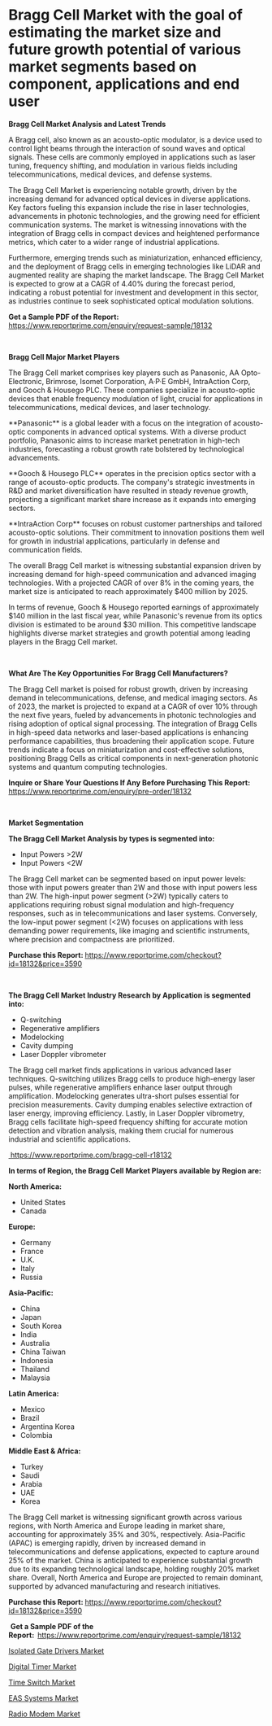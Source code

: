 <p><h1>Bragg Cell Market with the goal of estimating the market size and future growth potential of various market segments based on component, applications and end user</h1></p><p><strong>Bragg Cell Market Analysis and Latest Trends</strong></p>
<p><p>A Bragg cell, also known as an acousto-optic modulator, is a device used to control light beams through the interaction of sound waves and optical signals. These cells are commonly employed in applications such as laser tuning, frequency shifting, and modulation in various fields including telecommunications, medical devices, and defense systems. </p><p>The Bragg Cell Market is experiencing notable growth, driven by the increasing demand for advanced optical devices in diverse applications. Key factors fueling this expansion include the rise in laser technologies, advancements in photonic technologies, and the growing need for efficient communication systems. The market is witnessing innovations with the integration of Bragg cells in compact devices and heightened performance metrics, which cater to a wider range of industrial applications.</p><p>Furthermore, emerging trends such as miniaturization, enhanced efficiency, and the deployment of Bragg cells in emerging technologies like LiDAR and augmented reality are shaping the market landscape. The Bragg Cell Market is expected to grow at a CAGR of 4.40% during the forecast period, indicating a robust potential for investment and development in this sector, as industries continue to seek sophisticated optical modulation solutions.</p></p>
<p><strong>Get a Sample PDF of the Report:&nbsp;</strong> <a href="https://www.reportprime.com/enquiry/request-sample/18132?utm_campaign=1943&utm_medium=2&utm_source=Github&utm_content=ia&utm_term=18032025&utm_id=bragg-cell">https://www.reportprime.com/enquiry/request-sample/18132</a></p>
<p>&nbsp;</p>
<p><strong>Bragg Cell Major Market Players</strong></p>
<p><p>The Bragg Cell market comprises key players such as Panasonic, AA Opto-Electronic, Brimrose, Isomet Corporation, A·P·E GmbH, IntraAction Corp, and Gooch & Housego PLC. These companies specialize in acousto-optic devices that enable frequency modulation of light, crucial for applications in telecommunications, medical devices, and laser technology.</p><p>**Panasonic** is a global leader with a focus on the integration of acousto-optic components in advanced optical systems. With a diverse product portfolio, Panasonic aims to increase market penetration in high-tech industries, forecasting a robust growth rate bolstered by technological advancements.</p><p>**Gooch & Housego PLC** operates in the precision optics sector with a range of acousto-optic products. The company's strategic investments in R&D and market diversification have resulted in steady revenue growth, projecting a significant market share increase as it expands into emerging sectors.</p><p>**IntraAction Corp** focuses on robust customer partnerships and tailored acousto-optic solutions. Their commitment to innovation positions them well for growth in industrial applications, particularly in defense and communication fields.</p><p>The overall Bragg Cell market is witnessing substantial expansion driven by increasing demand for high-speed communication and advanced imaging technologies. With a projected CAGR of over 8% in the coming years, the market size is anticipated to reach approximately $400 million by 2025.</p><p>In terms of revenue, Gooch & Housego reported earnings of approximately $140 million in the last fiscal year, while Panasonic's revenue from its optics division is estimated to be around $30 million. This competitive landscape highlights diverse market strategies and growth potential among leading players in the Bragg Cell market.</p></p>
<p>&nbsp;</p>
<p><strong>What Are The Key Opportunities For Bragg Cell Manufacturers?</strong></p>
<p><p>The Bragg Cell market is poised for robust growth, driven by increasing demand in telecommunications, defense, and medical imaging sectors. As of 2023, the market is projected to expand at a CAGR of over 10% through the next five years, fueled by advancements in photonic technologies and rising adoption of optical signal processing. The integration of Bragg Cells in high-speed data networks and laser-based applications is enhancing performance capabilities, thus broadening their application scope. Future trends indicate a focus on miniaturization and cost-effective solutions, positioning Bragg Cells as critical components in next-generation photonic systems and quantum computing technologies.</p></p>
<p><strong>Inquire or Share Your Questions If Any Before Purchasing This Report:</strong> <a href="https://www.reportprime.com/enquiry/pre-order/18132?utm_campaign=1943&utm_medium=2&utm_source=Github&utm_content=ia&utm_term=18032025&utm_id=bragg-cell">https://www.reportprime.com/enquiry/pre-order/18132</a></p>
<p>&nbsp;</p>
<p><strong>Market Segmentation</strong></p>
<p><strong>The Bragg Cell Market Analysis by types is segmented into:</strong></p>
<p><ul><li>Input Powers >2W</li><li>Input Powers <2W</li></ul></p>
<p><p>The Bragg Cell market can be segmented based on input power levels: those with input powers greater than 2W and those with input powers less than 2W. The high-input power segment (>2W) typically caters to applications requiring robust signal modulation and high-frequency responses, such as in telecommunications and laser systems. Conversely, the low-input power segment (<2W) focuses on applications with less demanding power requirements, like imaging and scientific instruments, where precision and compactness are prioritized.</p></p>
<p><strong>Purchase this Report:&nbsp;</strong><a href="https://www.reportprime.com/checkout?id=18132&price=3590&utm_campaign=1943&utm_medium=2&utm_source=Github&utm_content=ia&utm_term=18032025&utm_id=bragg-cell">https://www.reportprime.com/checkout?id=18132&price=3590</a></p>
<p>&nbsp;</p>
<p><strong>The Bragg Cell Market Industry Research by Application is segmented into:</strong></p>
<p><ul><li>Q-switching</li><li>Regenerative amplifiers</li><li>Modelocking</li><li>Cavity dumping</li><li>Laser Doppler vibrometer</li></ul></p>
<p><p>The Bragg cell market finds applications in various advanced laser techniques. Q-switching utilizes Bragg cells to produce high-energy laser pulses, while regenerative amplifiers enhance laser output through amplification. Modelocking generates ultra-short pulses essential for precision measurements. Cavity dumping enables selective extraction of laser energy, improving efficiency. Lastly, in Laser Doppler vibrometry, Bragg cells facilitate high-speed frequency shifting for accurate motion detection and vibration analysis, making them crucial for numerous industrial and scientific applications.</p></p>
<p><a href="https://www.reportprime.com/bragg-cell-r18132?utm_campaign=1943&utm_medium=2&utm_source=Github&utm_content=ia&utm_term=18032025&utm_id=bragg-cell">&nbsp;https://www.reportprime.com/bragg-cell-r18132</a></p>
<p><strong>In terms of Region, the Bragg Cell Market Players available by Region are:</strong></p>
<p>
    <p> <strong> North America: </strong>
        <ul>
            <li>United States</li>
            <li>Canada</li>
        </ul>
        </p> 
    <p> <strong> Europe: </strong>
        <ul>
            <li>Germany</li>
            <li>France</li>
            <li>U.K.</li>
            <li>Italy</li>
            <li>Russia</li>
        </ul>
        </p> 
    <p> <strong> Asia-Pacific: </strong>
        <ul>
            <li>China</li>
            <li>Japan</li>
            <li>South Korea</li>
            <li>India</li>
            <li>Australia</li>
            <li>China Taiwan</li>
            <li>Indonesia</li>
            <li>Thailand</li>
            <li>Malaysia</li>
        </ul>
        </p> 
    <p> <strong> Latin America: </strong>
        <ul>
            <li>Mexico</li>
            <li>Brazil</li>
            <li>Argentina Korea</li>
            <li>Colombia</li>
        </ul>
        </p> 
    <p> <strong> Middle East & Africa: </strong>
        <ul>
            <li>Turkey</li>
            <li>Saudi</li>
            <li>Arabia</li>
            <li>UAE</li>
            <li>Korea</li>
        </ul>
    </p>
    </p>
<p><p>The Bragg Cell market is witnessing significant growth across various regions, with North America and Europe leading in market share, accounting for approximately 35% and 30%, respectively. Asia-Pacific (APAC) is emerging rapidly, driven by increased demand in telecommunications and defense applications, expected to capture around 25% of the market. China is anticipated to experience substantial growth due to its expanding technological landscape, holding roughly 20% market share. Overall, North America and Europe are projected to remain dominant, supported by advanced manufacturing and research initiatives.</p></p>
<p><strong>Purchase this Report: </strong><a href="https://www.reportprime.com/checkout?id=18132&price=3590&utm_campaign=1943&utm_medium=2&utm_source=Github&utm_content=ia&utm_term=18032025&utm_id=bragg-cell">https://www.reportprime.com/checkout?id=18132&price=3590</a></p>
<p>&nbsp;<strong>Get a Sample PDF of the Report:&nbsp;&nbsp;</strong><a href="https://www.reportprime.com/enquiry/request-sample/18132?utm_campaign=1943&utm_medium=2&utm_source=Github&utm_content=ia&utm_term=18032025&utm_id=bragg-cell">https://www.reportprime.com/enquiry/request-sample/18132</a></p>
<p><strong></strong></p>
<p><p><a href="https://github.com/shongranch73/Market-Research-Report-List-1/blob/main/isolated-gate-drivers-market.md?utm_campaign=1943&utm_medium=2&utm_source=Github&utm_content=ia&utm_term=18032025&utm_id=bragg-cell">Isolated Gate Drivers Market</a></p><p><a href="https://github.com/amourdeeks8j/Market-Research-Report-List-1/blob/main/digital-timer-market.md?utm_campaign=1943&utm_medium=2&utm_source=Github&utm_content=ia&utm_term=18032025&utm_id=bragg-cell">Digital Timer Market</a></p><p><a href="https://github.com/bordzjisela/Market-Research-Report-List-1/blob/main/time-switch-market.md?utm_campaign=1943&utm_medium=2&utm_source=Github&utm_content=ia&utm_term=18032025&utm_id=bragg-cell">Time Switch Market</a></p><p><a href="https://github.com/gierlravasty/Market-Research-Report-List-1/blob/main/eas-systems-market.md?utm_campaign=1943&utm_medium=2&utm_source=Github&utm_content=ia&utm_term=18032025&utm_id=bragg-cell">EAS Systems Market</a></p><p><a href="https://github.com/sakourkishev/Market-Research-Report-List-1/blob/main/radio-modem-market.md?utm_campaign=1943&utm_medium=2&utm_source=Github&utm_content=ia&utm_term=18032025&utm_id=bragg-cell">Radio Modem Market</a></p></p>